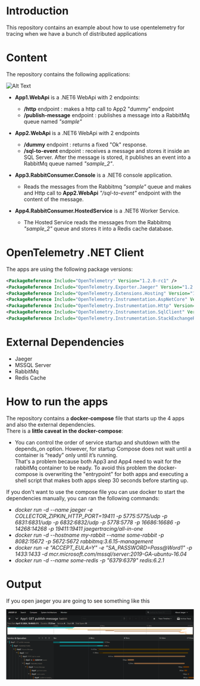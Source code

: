 # Introduction
This repository contains an example about how to use opentelemetry for tracing when we have a bunch of distributed applications

# Content

The repository contains the following applications:

![Alt Text](https://github.com/karlospn/opentelemetry-tracing-demo/blob/master/docs/components-diagram.png)


- **App1.WebApi** is a .NET6 WebApi with 2 endpoints:
    - **/http** endpoint : makes a http call to App2 "dummy" endpoint
    - **/publish-message** endpoint : publishes a message into a RabbitMq queue named _"sample"_
    
- **App2.WebApi** is a .NET6 WebApi with 2 endpoints
    - **/dummy** endpoint : returns a fixed "Ok" response.
    - **/sql-to-event** endpoint : receives a message and stores it inside an SQL Server. After the message is stored, it publishes an event into a RabbitMq queue named _"sample_2"_.

- **App3.RabbitConsumer.Console** is a .NET6 console application. 
  - Reads the messages from the Rabbitmq _"sample"_ queue and makes and Http call to **App2.WebApi** _"/sql-to-event"_ endpoint with the content of the message.

- **App4.RabbitConsumer.HostedService** is a .NET6 Worker Service.
  - The Hosted Service reads the messages from the Rabbitmq _"sample_2"_ queue and stores it into a Redis cache database.


# OpenTelemetry .NET Client

The apps are using the following package versions:

```xml
<PackageReference Include="OpenTelemetry" Version="1.2.0-rc1" />
<PackageReference Include="OpenTelemetry.Exporter.Jaeger" Version="1.2.0-rc1" />
<PackageReference Include="OpenTelemetry.Extensions.Hosting" Version="1.0.0-rc8" />
<PackageReference Include="OpenTelemetry.Instrumentation.AspNetCore" Version="1.0.0-rc8" />
<PackageReference Include="OpenTelemetry.Instrumentation.Http" Version="1.0.0-rc8" />
<PackageReference Include="OpenTelemetry.Instrumentation.SqlClient" Version="1.0.0-rc8" />
<PackageReference Include="OpenTelemetry.Instrumentation.StackExchangeRedis" Version="1.0.0-rc8" />
```

# External Dependencies

- Jaeger 
- MSSQL Server
- RabbitMq
- Redis Cache


# How to run the apps

The repository contains  a **docker-compose** file that starts up the 4 apps and also the external dependencies.   
There is a **little caveat in the docker-compose**: 
- You can control the order of service startup and shutdown with the depends_on option. However, for startup Compose does not wait until a container is “ready” only until it’s running.    
That's a problem because both App3 and App4 need to wait for the rabbitMq container to be ready. To avoid this problem the docker-compose is overwriting the "entrypoint" for both apps and executing a shell script that makes both apps sleep 30 seconds before starting up.


If you don't want to use the compose file you can use docker to start the dependencies manually, you can ran the following commands:

- _docker run -d --name jaeger -e COLLECTOR_ZIPKIN_HTTP_PORT=19411 -p 5775:5775/udp -p 6831:6831/udp  -p 6832:6832/udp  -p 5778:5778   -p 16686:16686  -p 14268:14268  -p 19411:19411   jaegertracing/all-in-one_
- _docker run -d --hostname my-rabbit --name some-rabbit -p 8082:15672 -p 5672:5672 rabbitmq:3.6.15-management_
- _docker run -e "ACCEPT_EULA=Y" -e "SA_PASSWORD=Pass@Word1" -p 1433:1433 -d mcr.microsoft.com/mssql/server:2019-GA-ubuntu-16.04_
- _docker run -d --name some-redis -p "6379:6379" redis:6.2.1_


# Output

If you open jaeger you are going to see something like this

![Alt Text](https://github.com/karlospn/opentelemetry-tracing-demo/blob/master/docs/jaeger.png)
